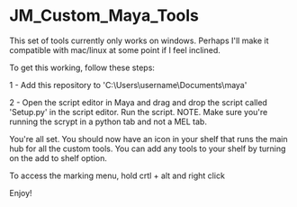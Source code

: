 # JM_Custom_Maya_Tools

This set of tools currently only works on windows. Perhaps I'll make it compatible with mac/linux at some point if I feel inclined.


To get this working, follow these steps:


1 - Add this repository to 'C:\Users\username\Documents\maya'

2 - Open the script editor in Maya and drag and drop the script called 'Setup.py' in the script editor. Run the script. NOTE. Make sure you're running the scrypt in a python tab and not a MEL tab.


You're all set. You should now have an icon in your shelf that runs the main hub for all the custom tools. You can add any tools to your shelf by turning on the add to shelf option.



To access the marking menu, hold crtl + alt and right click

Enjoy!
